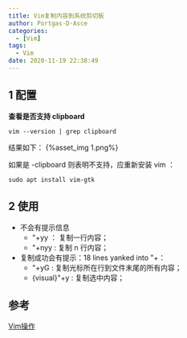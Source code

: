 ```yaml
---
title: Vim复制内容到系统剪切板
author: Portgas·D·Asce
categories:
  - [Vim]
tags:
  - Vim
date: 2020-11-19 22:38:49
---
```


<!--more-->

## 1 配置
**查看是否支持 clipboard**
```
vim --version | grep clipboard
```
结果如下：
{%asset_img 1.png%}

如果是 -clipboard 则表明不支持，应重新安装 vim ：
```
sudo apt install vim-gtk
```
## 2 使用
- 不会有提示信息
  - "+yy ： 复制一行内容；
  - "+nyy : 复制 n 行内容；
- 复制成功会有提示：18 lines yanked into "+：
  - "+yG : 复制光标所在行到文件末尾的所有内容；
  - {visual}"+y : 复制选中内容；

## 参考
[Vim操作](https://github.com/ruanyf/articles/blob/master/dev/vim/operation.md)